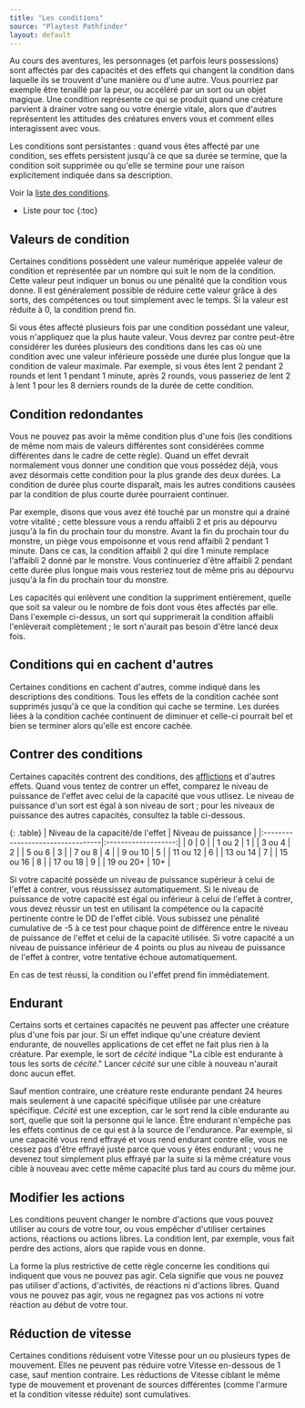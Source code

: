 ```yaml
---
title: "Les conditions"
source: "Playtest Pathfinder"
layout: default
---
```


Au cours des aventures, les personnages (et parfois leurs possessions) sont affectés par des capacités et des effets qui changent la condition dans laquelle ils se trouvent d'une manière ou d'une autre. Vous pourriez par exemple être tenaillé par la peur, ou accéléré par un sort ou un objet magique. Une condition représente ce qui se produit quand une créature parvient à drainer votre sang ou votre énergie vitale, alors que d'autres représentent les attitudes des créatures envers vous et comment elles interagissent avec vous.

Les conditions sont persistantes : quand vous êtes affecté par une condition, ses effets persistent jusqu'à ce que sa durée se termine, que la condition soit supprimée ou qu'elle se termine pour une raison explicitement indiquée dans sa description.

Voir la [liste des conditions](liste-des-conditions.html).

* Liste pour toc
{:toc}

## Valeurs de condition

Certaines conditions possèdent une valeur numérique appelée valeur de condition et représentée par un nombre qui suit le nom de la condition. Cette valeur peut indiquer un bonus ou une pénalité que la condition vous donne. Il est généralement possible de réduire cette valeur grâce à des sorts, des compétences ou tout simplement avec le temps. Si la valeur est réduite à 0, la condition prend fin.

Si vous êtes affecté plusieurs fois par une condition possédant une valeur, vous n'appliquez que la plus haute valeur. Vous devrez par contre peut-être considérer les durées plusieurs des conditions dans les cas où une condition avec une valeur inférieure possède une durée plus longue que la condition de valeur maximale. Par exemple, si vous êtes lent 2 pendant 2 rounds et lent 1 pendant 1 minute, après 2 rounds, vous passeriez de lent 2 à lent 1 pour les 8 derniers rounds de la durée de cette condition.

## Condition redondantes

Vous ne pouvez pas avoir la même condition plus d'une fois (les conditions de même nom mais de valeurs différentes sont considérées comme différentes dans le cadre de cette règle). Quand un effet devrait normalement vous donner une condition que vous possédez déjà, vous avez désormais cette condition pour la plus grande des deux durées. La condition de durée plus courte disparaît, mais les autres conditions causées par la condition de plus courte durée pourraient continuer.

Par exemple, disons que vous avez été touché par un monstre qui a drainé votre vitalité ; cette blessure vous a rendu affaibli 2 et pris au dépourvu jusqu'à la fin du prochain tour du monstre. Avant la fin du prochain tour du monstre, un piège vous empoisonne et vous rend affaibli 2 pendant 1 minute. Dans ce cas, la condition affaibli 2 qui dire 1 minute remplace l'affaibli 2 donné par le monstre. Vous continueriez d'être affaibli 2 pendant cette durée plus longue mais vous resteriez tout de même pris au dépourvu jusqu'à la fin du prochain tour du monstre.

Les capacités qui enlèvent une condition la suppriment entièrement, quelle que soit sa valeur ou le nombre de fois dont vous êtes affectés par elle. Dans l'exemple ci-dessus, un sort qui supprimerait la condition affaibli l'enlèverait complètement ; le sort n'aurait pas besoin d'être lancé deux fois.

## Conditions qui en cachent d'autres

Certaines conditions en cachent d'autres, comme indiqué dans les descriptions des conditions. Tous les effets de la condition cachée sont supprimés jusqu'à ce que la condition qui cache se termine. Les durées liées à la condition cachée continuent de diminuer et celle-ci pourrait bel et bien se terminer alors qu'elle est encore cachée.

## Contrer des conditions

Certaines capacités contrent des conditions, des [afflictions](#afflictions) et d'autres effets. Quand vous tentez de contrer un effet, comparez le niveau de puissance de l'effet avec celui de la capacité que vous utlisez. Le niveau de puissance d'un sort est égal à son niveau de sort ; pour les niveaux de puissance des autres capacités, consultez la table ci-dessous.

{: .table}
| Niveau de la capacité/de l'effet | Niveau de puissance |
|:---------------------------------|:-------------------:|
| 0 | 0 |
| 1 ou 2 | 1 |
| 3 ou 4 | 2 |
| 5 ou 6 | 3 |
| 7 ou 8 | 4 |
| 9 ou 10 | 5 |
| 11 ou 12 | 6 |
| 13 ou 14 | 7 |
| 15 ou 16 | 8 |
| 17 ou 18 | 9 |
| 19 ou 20+ | 10+ | 

Si votre capacité possède un niveau de puissance supérieur à celui de l'effet à contrer, vous réussissez automatiquement. Si le niveau de puissance de votre capacité est égal ou inférieur à celui de l'effet à contrer, vous devez réussir un test en utilisant la compétence ou la capacité pertinente contre le DD de l'effet ciblé. Vous subissez une pénalité cumulative de -5 à ce test pour chaque point de différence entre le niveau de puissance de l'effet et celui de la capacité utilisée. Si votre capacité a un niveau de puissance inférieur de 4 points ou plus au niveau de puissance de l'effet à contrer, votre tentative échoue automatiquement.

En cas de test réussi, la condition ou l'effet prend fin immédiatement.

## Endurant

Certains sorts et certaines capacités ne peuvent pas affecter une créature plus d'une fois par jour. Si un effet indique qu'une créature devient endurante, de nouvelles applications de cet effet ne fait plus rien à la créature. Par exemple, le sort de *cécité* indique "La cible est endurante à tous les sorts de *cécité*." Lancer *cécité* sur une cible à nouveau n'aurait donc aucun effet.

Sauf mention contraire, une créature reste endurante pendant 24 heures mais seulement à une capacité spécifique utilisée par une créature spécifique. *Cécité* est une exception, car le sort rend la cible endurante au sort, quelle que soit la personne qui le lance. Être endurant n'empêche pas les effets continus de ce qui est à la source de l'endurance. Par exemple, si une capacité vous rend effrayé et vous rend endurant contre elle, vous ne cessez pas d'être effrayé juste parce que vous y êtes endurant ; vous ne devenez tout simplement plus effrayé par la suite si la même créature vous cible à nouveau avec cette même capacité plus tard au cours du même jour.

## Modifier les actions

Les conditions peuvent changer le nombre d'actions que vous pouvez utiliser au cours de votre tour, ou vous empêcher d'utiliser certaines actions, réactions ou actions libres. La condition lent, par exemple, vous fait perdre des actions, alors que rapide vous en donne.

La forme la plus restrictive de cette règle concerne les conditions qui indiquent que vous ne pouvez pas agir. Cela signifie que vous ne pouvez pas utiliser d'actions, d'activités, de réactions ni d'actions libres. Quand vous ne pouvez pas agir, vous ne regagnez pas vos actions ni votre réaction au début de votre tour.

## Réduction de vitesse

Certaines conditions réduisent votre Vitesse pour un ou plusieurs types de mouvement. Elles ne peuvent pas réduire votre Vitesse en-dessous de 1 case, sauf mention contraire. Les réductions de Vitesse ciblant le même type de mouvement et provenant de sources différentes (comme l'armure et la condition vitesse réduite) sont cumulatives.



